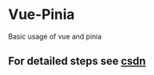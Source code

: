 # Vue-Pinia
Basic usage of vue and pinia
## For detailed steps see  [csdn](https://blog.csdn.net/CherishTaoTao/article/details/126427560)
